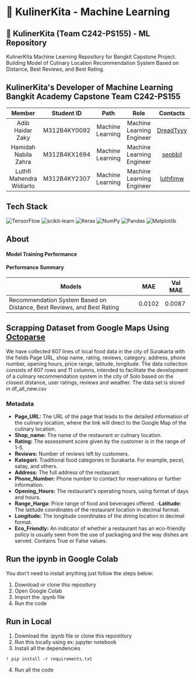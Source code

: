 # 🍲 KulinerKita - Machine Learning
## 🍴 KulinerKita (Team C242-PS155) - ML Repository

KulinerKita Machine Learning Repository for Bangkit Capstone Project. Building Model of Culinary Location Recommendation System Based on Distance, Best Reviews, and Best Rating.
## KulinerKita's Developer of Machine Learning Bangkit Academy Capstone Team C242-PS155
|            Member           | Student ID |        Path        |                    Role                    |                                                       Contacts                                                      |
| :-------------------------: | :--------: | :----------------: | :----------------------------------------: | :-----------------------------------------------------------------------------------------------------------------: |
| Adib Haidar Zaky  | M312B4KY0092 |  Machine Learning  |Machine Learning Engineer |[DreadTyyy](https://github.com/DreadTyyy)|
| Hamidah Nabila Zahra | M312B4KX1694  |  Machine Learning  | Machine Learning Engineer | [seobbil](https://github.com/seobbil) |
| Luthfi Mahendra Widiarto | M312B4KY2307  |  Machine Learning  | Machine Learning Engineer | [luthfimw](https://github.com/luthfimw) |

## Tech Stack
![TensorFlow](https://img.shields.io/badge/TensorFlow-%23FF6F00.svg?style=for-the-badge&logo=TensorFlow&logoColor=white)
![scikit-learn](https://img.shields.io/badge/scikit--learn-%23F7931E.svg?style=for-the-badge&logo=scikit-learn&logoColor=white)
![Keras](https://img.shields.io/badge/Keras-%23D00000.svg?style=for-the-badge&logo=Keras&logoColor=white)
![NumPy](https://img.shields.io/badge/numpy-%23013243.svg?style=for-the-badge&logo=numpy&logoColor=white)
![Pandas](https://img.shields.io/badge/Pandas-purple?logo=pandas&logoColor=white&style=for-the-badge)
![Matplotlib](https://img.shields.io/badge/Matplotlib-blue?style=for-the-badge&logo=data:image/svg+xml;base64,PHN2ZyB4bWxucz0iaHR0cDovL3d3dy53My5vcmcvMjAwMC9zdmciIHdpZHRoPSIxNiIgaGVpZ2h0PSIxNiIgdmlld0JveD0iMCAwIDE2IDE2Ij48cGF0aCBkPSJNOC4wNSAxLjQ0Yy4yMy0uMTMgLjUyLS4wOC43Ni4xNWw0LjI0IDMuODRjLjI0LjIxLjI0LjU3IDAgLjc4TDguODEgOS44M2MuMjQuMi4yNS41OC4wMy43OWwtNC4yMyAzLjgzYy0uMjMuMjA1LS41OC4xNS0uODEtLjA1TC4zMiA4LjgyYy0uMjMtLjItLjIzLS41MS4wMi0uNzJsNy43MS02LjY2eiIgZmlsbD0iI0ZGRiIgZmlsbC1ydWxlPSJub256ZXJvIi8+PC9zdmc+&logoColor=white)

## About 

#### Model Training Performance

#### Performance Summary
Models | MAE | Val MAE
------------ | ------------- | -------------
Recommendation System Based on Distance, Best Reviews, and Best Rating | 0.0102 | 0.0087

## Scrapping Dataset from Google Maps Using [Octoparse](https://www.octoparse.com/)

We have collected 607 lines of local food data in the city of Surakarta with the fields Page URL, shop name, rating, reviews, category, address, phone number, opening hours, price range, latitude, longitude. The data collection consists of 607 rows and 11 columns, intended to facilitate the development of a culinary recommendation system in the city of Solo based on the closest distance, user ratings, reviews and weather. The data set is stored in df_all_new.csv

### Metadata
- **Page_URL:** The URL of the page that leads to the detailed information of the culinary location, where the link will direct to the Google Map of the culinary location.
- **Shop_name:** The name of the restaurant or culinary location.
- **Rating:** The assessment score given by the customer is in the range of 1-5.
- **Reviews:**  Number of reviews left by customers.
- **Kategori:** Traditional food categories in Surakarta. For example, pecel, satay, and others.
- **Address:** The full address of the restaurant. 
- **Phone_Number:** Phone number to contact for reservations or further information.
- **Opening_Hours:** The restaurant's operating hours, using format of days and hours.
- **Range_Harga:** Price range of food and beverages offered.
-**Latitude:** The latitude coordinates of the restaurant location in decimal format. 
- **Longitude:** The longitude coordinates of the dining location in decimal format. 
- **Eco_Friendly:** An indicator of whether a restaurant has an eco-friendly policy is usually seen from the use of packaging and the way dishes are served. Contains True or False values. 

## Run the ipynb in Google Colab
You don't need to install anything just follow the steps below:
1. Download or clone this repository
2. Open Google Colab
3. Import the .ipynb file
4. Run the code

## Run in Local
1. Download the .ipynb file or clone this repostitory
2. Run this locally using ex: jupyter notebook
3. Install all the dependencies
  ```
  ! pip install -r requirements.txt
  ```
4. Run all the code


